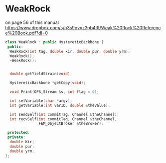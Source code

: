 
# WeakRock 

on page 56 of this manual
https://www.dropbox.com/s/h3s9qvvz3pb4tlf/Weak%20Rock%20Reference%20Book.pdf?dl=0

```cpp
class WeakRock : public HystereticBackbone {
 public:
  WeakRock(int tag, double kir, double pur, double yrm);
  WeakRock();
  ~WeakRock();


  double getYieldStrain(void);

  HystereticBackbone *getCopy(void);

  void Print(OPS_Stream &s, int flag = 0);

  int setVariable(char *argv);
  int getVariable(int varID, double &theValue);

  int sendSelf(int commitTag, Channel &theChannel);
  int recvSelf(int commitTag, Channel &theChannel,
               FEM_ObjectBroker &theBroker);

 protected:
 private:
  double Kir;
  double pur;
  double yrm;
};
```

